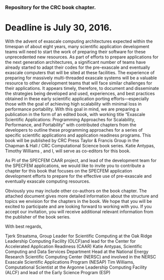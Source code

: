 ### Repository for the CRC book chapter.

# Deadline is July 30, 2016.

With the advent of exascale computing architectures expected within the
timespan of about eight years, many scientific application development teams
will need to start the work of preparing their software for these unprecedented
new resources. As part of efforts to prepare applications for the next
generation architectures, a significant number of teams have already started to
adapt their codes for the pre-exascale and eventually exascale computers that
will be sited at these facilities. The experience of preparing for massively
multi-threaded exascale systems will be a valuable resource to other
development teams that will face similar challenges for their applications. It
appears timely, therefore, to document and disseminate the strategies being
developed and used, experiences, and best practices obtained in these early
scientific application porting efforts—especially those with the goal of
achieving high scalability with minimal loss in performance portability. With
this goal in mind, we are preparing a publication in the form of an edited
book, with working title “Exascale Scientific Applications: Programming
Approaches for Scalability, Performance, and Portability” with contributed
chapters from the developers to outline these programming approaches for a
series of specific scientific applications and application readiness programs.
This book will be published by CRC Press Taylor & Francis Group  in the Chapman
& Hall / CRC Computational Science book series. Katie Antypas, Timothy Williams
, and I, will serve as co-editors for this book. 

As PI of the SPECFEM CAAR project, and lead of the development team for the
SPECFEM applications, we would like to invite you to contribute a chapter for
this book that focuses on the SPECFEM application development efforts to
prepare for the effective use of pre-exascale and eventually exascale computing
resources. 

Obviously you may include other co-authors on the book chapter. The attached
document gives more detailed information about the structure and topics we
envision for the chapters in the book. We hope that you will be excited to
participate and are looking forward to working with you. If you accept our
invitation, you will receive additional relevant information from the publisher
of the book series.

With best regards,

Tjerk Straatsma, Group Leader for Scientific Computing at the Oak Ridge
Leadership Computing Facility (OLCF)and lead for the Center for Accelerated
Application Readiness (CAAR)
Katie Antypas, Scientific Computing and Data Services Department Head at the
National Energy Research Scientific Computing Center (NERSC) and involved in
the NERSC Exascale Scientific Applications Program (NESAP)
Tim Williams, Computational Scientist at the Argonne Leadership Computing
Facility (ALCF) and lead of the Early Science Program (ESP)

